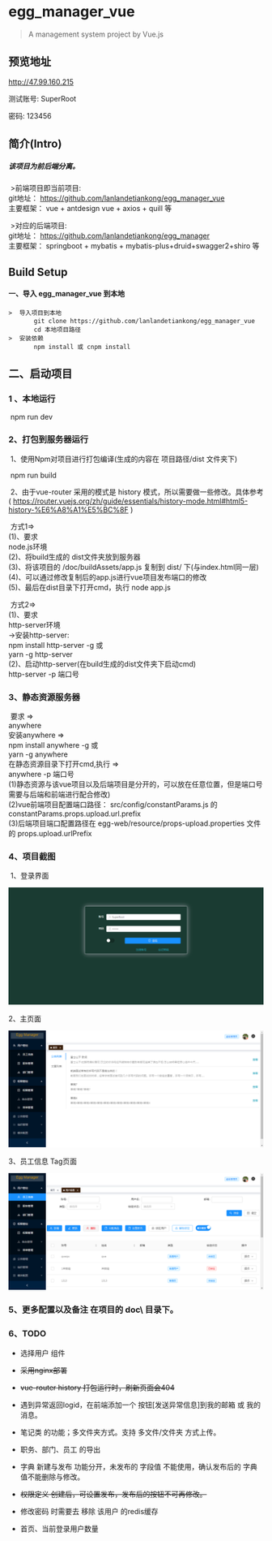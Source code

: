 # egg_manager_vue

> A management system project by Vue.js 



## 预览地址

http://47.99.160.215 

测试账号: SuperRoot

密码: 123456

## 简介(Intro)

##### 该项目为前后端分离。
​	>前端项目即当前项目:  
​    		git地址： https://github.com/lanlandetiankong/egg_manager_vue  
​    		主要框架： vue + antdesign vue + axios + quill  等    

​	>对应的后端项目:  
​    		git地址： https://github.com/lanlandetiankong/egg_manager  
​    		主要框架： springboot + mybatis + mybatis-plus+druid+swagger2+shiro 等  
## Build Setup

#### 一、导入 egg_manager_vue 到本地

	>​	导入项目到本地
	​		git clone https://github.com/lanlandetiankong/egg_manager_vue 
	​		cd 本地项目路径
	>​	安装依赖
	​		npm install 或 cnpm install

## 二、启动项目

### 1 、本地运行

​	npm run dev  

### 2、打包到服务器运行

​	1、使用Npm对项目进行打包编译(生成的内容在 项目路径/dist 文件夹下)

​		npm run build

​	2、由于vue-router 采用的模式是 history 模式，所以需要做一些修改。具体参考( https://router.vuejs.org/zh/guide/essentials/history-mode.html#html5-history-%E6%A8%A1%E5%BC%8F )

​			方式1=>  
​    			(1)、要求  
​    				node.js环境  
​    			(2)、将build生成的 dist文件夹放到服务器  
​    			(3)、将该项目的 /doc/buildAssets/app.js 复制到 dist/ 下(与index.html同一层)  
​    			(4)、可以通过修改复制后的app.js进行vue项目发布端口的修改  
​    			(5)、最后在dist目录下打开cmd，执行    node app.js

​			方式2=>  
​    			(1)、要求  
​    				http-server环境  
​    				  ->安装http-server:  
​        				npm install http-server -g  或  
​        				yarn -g http-server  
​    			(2)、启动http-server(在build生成的dist文件夹下启动cmd)  
​              		http-server -p 端口号

### 3、静态资源服务器
​			要求 =>  
​    				anywhere  
​    		安装anywhere =>  
​            		npm install anywhere -g  或  
​            		yarn -g anywhere  
​    		在静态资源目录下打开cmd,执行 =>  
​        			anywhere -p 端口号  
​        			(1)静态资源与该vue项目以及后端项目是分开的，可以放在任意位置，但是端口号需要与后端和前端进行配合修改)  
​        			(2)vue前端项目配置端口路径： src/config/constantParams.js 的  constantParams.props.upload.url.prefix  
​        			(3)后端项目端口配置路径在 egg-web/resource/props-upload.properties 文件的 props.upload.urlPrefix  

### 4、项目截图

​	1、登录界面  

![images](https://github.com/lanlandetiankong/egg_manager_vue/blob/master/md_images/image-20200307215347922.png)

2、主页面  

![image](https://github.com/lanlandetiankong/egg_manager_vue/blob/master/md_images/image-20200307215508375.png)

3、员工信息 Tag页面  

![image](https://github.com/lanlandetiankong/egg_manager_vue/blob/master/md_images/image-20200307215552430.png)

### 5、更多配置以及备注 在项目的 doc\ 目录下。



### 6、TODO

- 选择用户 组件
- ~~采用nginx部署~~
- ~~vue-router history 打包运行时，刷新页面会404~~
- 遇到异常返回logid，在前端添加一个  按钮[发送异常信息]到我的邮箱 或 我的消息。
- 笔记类 的功能；多文件夹方式。支持 多文件/文件夹 方式上传。
- 职务、部门、员工 的导出
- 字典 新建与发布 功能分开，未发布的 字段值 不能使用，确认发布后的 字典值不能删除与修改。  
- ~~权限定义 创建后，可设置发布，发布后的按钮不可再修改。~~

- 修改密码 时需要去 移除 该用户 的redis缓存
- 首页、当前登录用户数量

